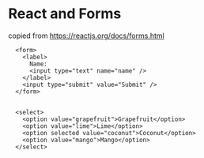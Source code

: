 # React and Forms
copied from https://reactjs.org/docs/forms.html




      <form>
        <label>
          Name:
          <input type="text" name="name" />
        </label>
        <input type="submit" value="Submit" />
      </form>


      <select>
        <option value="grapefruit">Grapefruit</option>
        <option value="lime">Lime</option>
        <option selected value="coconut">Coconut</option>
        <option value="mango">Mango</option>
      </select>
